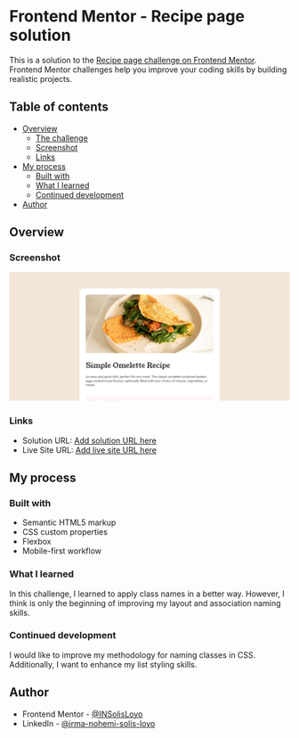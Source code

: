 # Frontend Mentor - Recipe page solution

This is a solution to the [Recipe page challenge on Frontend Mentor](https://www.frontendmentor.io/challenges/recipe-page-KiTsR8QQKm). Frontend Mentor challenges help you improve your coding skills by building realistic projects. 

## Table of contents

- [Overview](#overview)
  - [The challenge](#the-challenge)
  - [Screenshot](#screenshot)
  - [Links](#links)
- [My process](#my-process)
  - [Built with](#built-with)
  - [What I learned](#what-i-learned)
  - [Continued development](#continued-development)
- [Author](#author)

## Overview

### Screenshot

![](./Recipe-page.png)

### Links

- Solution URL: [Add solution URL here](https://your-solution-url.com)
- Live Site URL: [Add live site URL here](https://recipe-page-theta-coral.vercel.app/)

## My process

### Built with

- Semantic HTML5 markup
- CSS custom properties
- Flexbox
- Mobile-first workflow


### What I learned

In this challenge, I learned to apply class names in a better way. However, I think is only the beginning of improving my layout and association naming skills.


### Continued development

I would like to improve my methodology for naming classes in CSS. Additionally, I want to enhance my list styling skills.

## Author

- Frontend Mentor - [@INSolisLoyo](https://www.frontendmentor.io/profile/INSolisLoyo)
- LinkedIn - [@irma-nohemi-solis-loyo](https://www.linkedin.com/in/irma-nohemi-solis-loyo/)

